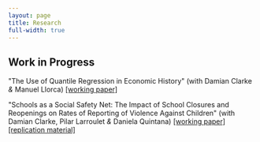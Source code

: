 ```yaml
---
layout: page
title: Research
full-width: true
---
```


## Work in Progress

"The Use of Quantile Regression in Economic History" (with Damian Clarke _&_ Manuel Llorca) [[working paper]](https://papers.ssrn.com/sol3/papers.cfm?abstract_id=3908874)

"Schools as a Social Safety Net: The Impact of School Closures and Reopenings on Rates of Reporting of Violence Against Children" (with Damian Clarke, Pilar Larroulet _&_ Daniela Quintana) [[working paper]](https://arxiv.org/abs/2206.14612) [[replication material]](https://github.com/Daniel-Pailanir/childrenSchools)

